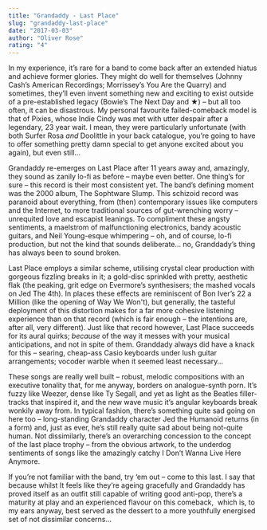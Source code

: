 ```yaml
---
title: "Grandaddy - Last Place"
slug: "grandaddy-last-place"
date: "2017-03-03"
author: "Oliver Rose"
rating: "4"
---
```


In my experience, it’s rare for a band to come back after an extended hiatus and achieve former glories. They might do well for themselves (Johnny Cash’s American Recordings; Morrissey’s You Are the Quarry) and sometimes, they’ll even invent something new and exciting to exist outside of a pre-established legacy (Bowie’s The Next Day and ★) – but all too often, it can be disastrous. My personal favourite failed-comeback model is that of Pixies, whose Indie Cindy was met with utter despair after a legendary, 23 year wait. I mean, they were particularly unfortunate (with both Surfer Rosa _and_ Doolittle in your back catalogue, you’re going to have to offer something pretty damn special to get anyone excited about you again), but even still...

Grandaddy re-emerges on Last Place after 11 years away and, amazingly, they sound as zanily lo-fi as before – maybe even better. One thing’s for sure – this record is their most consistent yet. The band’s defining moment was the 2000 album, The Sophtware Slump. This schizoid record was paranoid about everything, from (then) contemporary issues like computers and the Internet, to more traditional sources of gut-wrenching worry – unrequited love and escapist leanings. To compliment these angsty sentiments, a maelstrom of malfunctioning electronics, bandy acoustic guitars, and Neil Young-esque whimpering – oh, and of course, lo-fi production, but not the kind that sounds deliberate… no, Granddady’s thing has always been to sound broken.

Last Place employs a similar scheme, utilising crystal clear production with gorgeous fizzling breaks in it; a gold-disc sprinkled with pretty, aesthetic flak (the peaking, grit edge on Evermore’s synthesisers; the mashed vocals on Jed The 4th). In places these effects are reminiscent of Bon Iver’s 22 a Million (like the opening of Way We Won't), but generally, the tasteful deployment of this distortion makes for a far more cohesive listening experience than on that record (which is fair enough – the intentions are, after all, very different). Just like that record however, Last Place succeeds for its aural quirks; _because_ of the way it messes with your musical anticipations, and not in spite of them. Granddady always did have a knack for this – searing, cheap-ass Casio keyboards under lush guitar arrangements; vocoder warble when it seemed least necessary…

These songs are really well built – robust, melodic compositions with an executive tonality that, for me anyway, borders on analogue-synth porn. It’s fuzzy like Weezer, dense like Ty Segall, and yet as light as the Beatles filler-tracks that inspired it, and the new wave music it’s angular keyboards break wonkily away from. In typical fashion, there’s something quite sad going on here too – long-standing Grandaddy character Jed the Humanoid returns (in a form) and, just as ever, he’s still really quite sad about being not-quite human. Not dissimilarly, there’s an overarching concession to the concept of the last place trophy – from the obvious artwork, to the underdog sentiments of songs like the amazingly catchy I Don’t Wanna Live Here Anymore.

If you’re not familiar with the band, try ‘em out – come to this last. I say that because whilst It feels like they’re ageing gracefully and Grandaddy has proved itself as an outfit still capable of writing good anti-pop, there’s a maturity at play and an experienced flavour on this comeback,  which is, to my ears anyway, best served as the dessert to a more youthfully energised set of not dissimilar concerns…
